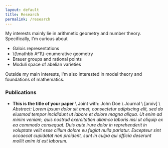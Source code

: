 ```yaml
---
layout: default
title: Research
permalink: /research
---
```


My interests mainly lie in arithmetic geometry and number theory. Specifically, I'm curious about

- Galois representations
- \\(\mathbb A^1\\)-enumerative geometry
- Brauer groups and rational points
- Moduli space of abelian varieties

Outside my main interests, I'm also interested in model theory and foundations of mathematics.

### Publications
- **This is the title of your paper** \\
Joint with: John Doe  \\
Journal \\
[arxiv] \\
*Abstract: Lorem ipsum dolor sit amet, consectetur adipiscing elit, sed do eiusmod tempor incididunt ut labore et dolore magna aliqua. Ut enim ad minim veniam, quis nostrud exercitation ullamco laboris nisi ut aliquip ex ea commodo consequat. Duis aute irure dolor in reprehenderit in voluptate velit esse cillum dolore eu fugiat nulla pariatur. Excepteur sint occaecat cupidatat non proident, sunt in culpa qui officia deserunt mollit anim id est laborum.*
